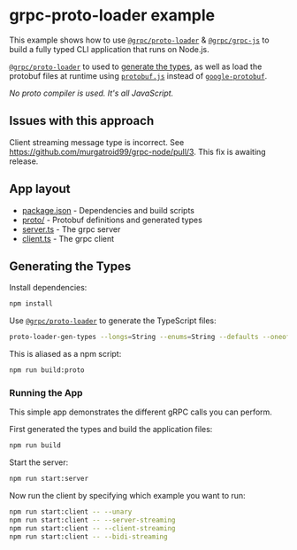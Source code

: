# grpc-proto-loader example

This example shows how to use [`@grpc/proto-loader`](https://www.npmjs.com/package/@grpc/proto-loader) & [`@grpc/grpc-js`](https://www.npmjs.com/package/@grpc/grpc-js) to build a fully typed CLI application that runs on Node.js.

[`@grpc/proto-loader`](https://www.npmjs.com/package/@grpc/proto-loader) to used to [generate the types](https://github.com/grpc/grpc-node/pull/1474), as well as load the protobuf files at runtime using [`protobuf.js`](https://www.npmjs.com/package/protobufjs) instead of [`google-protobuf`](https://www.npmjs.com/package/google-protobuf).

_No proto compiler is used. It's all JavaScript._

## Issues with this approach

Client streaming message type is incorrect. See https://github.com/murgatroid99/grpc-node/pull/3. This fix is awaiting release.

## App layout

- [package.json](./package.json) - Dependencies and build scripts
- [proto/](./proto/) - Protobuf definitions and generated types
- [server.ts](./server.ts) - The grpc server
- [client.ts](./client.ts) - The grpc client

## Generating the Types

Install dependencies:

```sh
npm install
```

Use [`@grpc/proto-loader`](https://www.npmjs.com/package/@grpc/proto-loader) to generate the TypeScript files:

```sh
proto-loader-gen-types --longs=String --enums=String --defaults --oneofs --grpcLib=@grpc/grpc-js --outDir=proto/ proto/*.proto
```

This is aliased as a npm script:

```sh
npm run build:proto
```

### Running the App

This simple app demonstrates the different gRPC calls you can perform.

First generated the types and build the application files:

```sh
npm run build
```

Start the server:

```sh
npm run start:server
```

Now run the client by specifying which example you want to run:

```bash
npm run start:client -- --unary
npm run start:client -- --server-streaming
npm run start:client -- --client-streaming
npm run start:client -- --bidi-streaming
```
